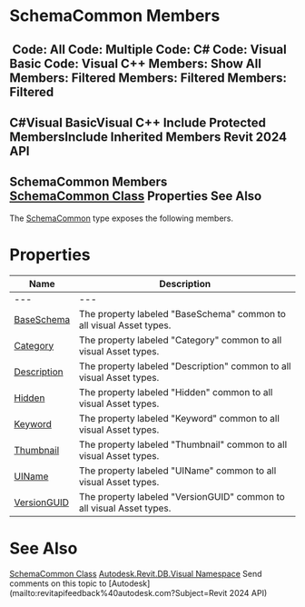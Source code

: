 # SchemaCommon Members

﻿
 Code: All Code: Multiple Code: C# Code: Visual Basic Code: Visual C++  Members: Show All Members: Filtered Members: Filtered Members: Filtered   
---  
C#Visual BasicVisual C++
Include Protected MembersInclude Inherited Members
Revit 2024 API  
---  
SchemaCommon Members  
[SchemaCommon Class](7457e8b2-6199-b234-fec2-e685e5fb7c69.md "SchemaCommon Class") Properties See Also  
---  
The [SchemaCommon](7457e8b2-6199-b234-fec2-e685e5fb7c69.md "SchemaCommon Class") type exposes the following members.
# Properties
| Name | Description |
| --- | --- |
| --- | --- | --- |
| [BaseSchema](825dc7e3-e338-ba8b-4161-f7c36b5c3be6.md "BaseSchema Property") | The property labeled "BaseSchema" common to all visual Asset types. |
| [Category](699d5136-c199-187c-fe09-368f2da7b31d.md "Category Property") | The property labeled "Category" common to all visual Asset types. |
| [Description](61127563-0fcd-7d46-0115-5a97315736ed.md "Description Property") | The property labeled "Description" common to all visual Asset types. |
| [Hidden](092e783b-a7b5-0fff-92b9-feecf67dec57.md "Hidden Property") | The property labeled "Hidden" common to all visual Asset types. |
| [Keyword](f7b9c410-0d7f-14ed-2fca-510e42af8af7.md "Keyword Property") | The property labeled "Keyword" common to all visual Asset types. |
| [Thumbnail](f07618f3-a9df-7520-3c18-d5dda40d692b.md "Thumbnail Property") | The property labeled "Thumbnail" common to all visual Asset types. |
| [UIName](6c0cdb63-114c-db7e-d4d2-0669f9602cb9.md "UIName Property") | The property labeled "UIName" common to all visual Asset types. |
| [VersionGUID](2ada87a7-8223-365b-1d20-6f53a40d6cf2.md "VersionGUID Property") | The property labeled "VersionGUID" common to all visual Asset types. |

# See Also
[SchemaCommon Class](7457e8b2-6199-b234-fec2-e685e5fb7c69.md "SchemaCommon Class")
[Autodesk.Revit.DB.Visual Namespace](f5a10581-6ac2-be19-0e32-f87d05bc8b83.md "Autodesk.Revit.DB.Visual Namespace")
Send comments on this topic to [Autodesk](mailto:revitapifeedback%40autodesk.com?Subject=Revit 2024 API)